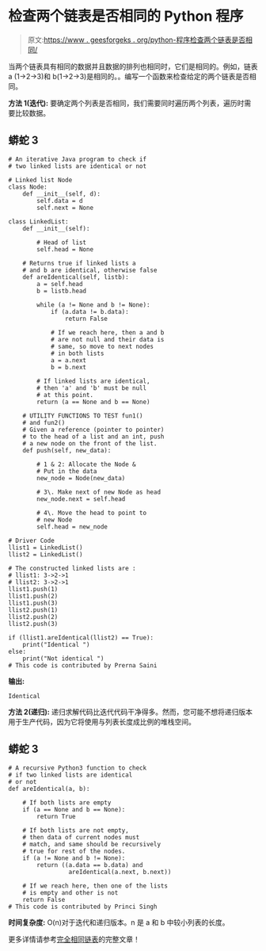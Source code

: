 # 检查两个链表是否相同的 Python 程序

> 原文:[https://www . geesforgeks . org/python-程序检查两个链表是否相同/](https://www.geeksforgeeks.org/python-program-to-check-if-two-linked-lists-are-identical/)

当两个链表具有相同的数据并且数据的排列也相同时，它们是相同的。例如，链表 a (1->2->3)和 b(1->2->3)是相同的。。编写一个函数来检查给定的两个链表是否相同。

**方法 1(迭代):**
要确定两个列表是否相同，我们需要同时遍历两个列表，遍历时需要比较数据。

## 蟒蛇 3

```
# An iterative Java program to check if 
# two linked lists are identical or not 

# Linked list Node 
class Node: 
    def __init__(self, d):
        self.data = d
        self.next = None

class LinkedList:
    def __init__(self):

        # Head of list 
        self.head = None 

    # Returns true if linked lists a 
    # and b are identical, otherwise false 
    def areIdentical(self, listb): 
        a = self.head
        b = listb.head

        while (a != None and b != None): 
            if (a.data != b.data): 
                return False

            # If we reach here, then a and b 
            # are not null and their data is 
            # same, so move to next nodes 
            # in both lists 
            a = a.next
            b = b.next

        # If linked lists are identical, 
        # then 'a' and 'b' must be null
        # at this point. 
        return (a == None and b == None) 

    # UTILITY FUNCTIONS TO TEST fun1() 
    # and fun2() 
    # Given a reference (pointer to pointer) 
    # to the head of a list and an int, push 
    # a new node on the front of the list. 
    def push(self, new_data):

        # 1 & 2: Allocate the Node & 
        # Put in the data
        new_node = Node(new_data) 

        # 3\. Make next of new Node as head 
        new_node.next = self.head 

        # 4\. Move the head to point to 
        # new Node 
        self.head = new_node

# Driver Code
llist1 = LinkedList() 
llist2 = LinkedList() 

# The constructed linked lists are : 
# llist1: 3->2->1 
# llist2: 3->2->1 
llist1.push(1) 
llist1.push(2) 
llist1.push(3) 
llist2.push(1) 
llist2.push(2) 
llist2.push(3) 

if (llist1.areIdentical(llist2) == True): 
    print("Identical ")
else:
    print("Not identical ")
# This code is contributed by Prerna Saini
```

**输出:**

```
Identical
```

**方法 2(递归):**
递归求解代码比迭代代码干净得多。然而，您可能不想将递归版本用于生产代码，因为它将使用与列表长度成比例的堆栈空间。

## 蟒蛇 3

```
# A recursive Python3 function to check 
# if two linked lists are identical 
# or not 
def areIdentical(a, b): 

    # If both lists are empty 
    if (a == None and b == None): 
        return True

    # If both lists are not empty, 
    # then data of current nodes must 
    # match, and same should be recursively 
    # true for rest of the nodes. 
    if (a != None and b != None): 
        return ((a.data == b.data) and 
                 areIdentical(a.next, b.next)) 

    # If we reach here, then one of the lists 
    # is empty and other is not 
    return False
# This code is contributed by Princi Singh
```

**时间复杂度:** O(n)对于迭代和递归版本。n 是 a 和 b 中较小列表的长度。

更多详情请参考[完全相同链表](https://www.geeksforgeeks.org/identical-linked-lists/)的完整文章！